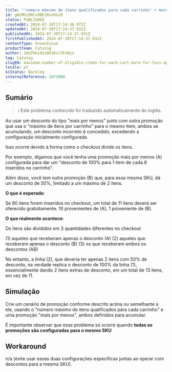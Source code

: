 ```yaml
---
title: "'número máximo de itens qualificados para cada carrinho' + more for less aplica desconto incorreto ao usar o mesmo item."
id: gWIMhi9RCv9BE1RvV6GiM
status: PUBLISHED
createdAt: 2024-07-30T17:14:36.972Z
updatedAt: 2024-07-30T17:14:37.931Z
publishedAt: 2024-07-30T17:14:37.931Z
firstPublishedAt: 2024-07-30T17:14:37.931Z
contentType: knownIssue
productTeam: Catalog
author: 2mXZkbi0oi061KicTExNjo
tag: Catalog
slugEN: maximum-number-of-eligible-items-for-each-cart-more-for-less-applies-incorrect-discount-when-using-the-same-item
locale: pt
kiStatus: Backlog
internalReference: 1073080
---
```


## Sumário

>ℹ️ Este problema conhecido foi traduzido automaticamente do inglês.


Ao usar um desconto do tipo "mais por menos" junto com outra promoção que usa o "máximo de itens por carrinho" para o mesmo item, ambos se acumulando, um desconto incorreto é concedido, excedendo a configuração inicialmente configurada.

Isso ocorre devido à forma como o checkout divide os itens.

Por exemplo, digamos que você tenha uma promoção mais por menos (A) configurada para dar um "desconto de 100% para 1 item de cada 8 inseridos no carrinho".

Além disso, você tem outra promoção (B) que, para essa mesma SKU, dá um desconto de 50%, limitado a um máximo de 2 itens.

**O que é esperado**:

Se 80 itens forem inseridos no checkout, um total de 11 itens deverá ser oferecido gratuitamente.  10 provenientes de (A), 1 proveniente de (B).

**O que realmente acontece**:

Os itens são divididos em 3 quantidades diferentes no checkout

(1) aqueles que receberam apenas o desconto (A)
(2) aqueles que receberam apenas o desconto (B)
(3) os que receberam ambos os descontos (AB)

No entanto, a linha (2), que deveria ter apenas 2 itens com 50% de desconto, na verdade replica o desconto de 100% da linha (1), essencialmente dando 2 itens extras de desconto, em um total de 13 itens, em vez de 11.



## Simulação


Crie um cenário de promoção conforme descrito acima ou semelhante a ele, usando o "número máximo de itens qualificados para cada carrinho" e uma promoção "mais por menos", ambos definidos para acumular.

É importante observar que esse problema só ocorre quando **todas as promoções são configuradas para o mesmo SKU**

## Workaround


n/a (evite usar essas duas configurações específicas juntas ao operar com descontos para a mesma SKU).






